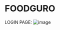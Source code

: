 # FOODGURO

LOGIN PAGE: ![image](https://github.com/Jaimmy-hub/FOODGURO/assets/137689315/6281d865-e813-4e27-8b61-25af0be611f3)
